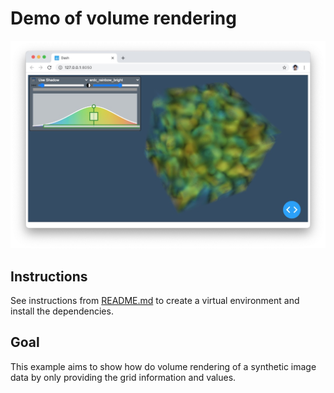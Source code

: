 # Demo of volume rendering

![A demo of the synthetic-volume-rendering app](./demo.jpg)

## Instructions

See instructions from [README.md](../../README.md) to create a virtual environment and install the dependencies.

## Goal

This example aims to show how do volume rendering of a synthetic image data by only providing the grid information and values.

